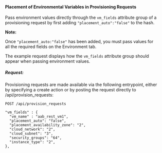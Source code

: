#### Placement of Environmental Variables in Provisioning Requests

Pass environment values directly through the `vm_fields` attribute group
of a provisioning request by first adding `"placement_auto":"false"` to
the hash.

**Note:**

Once `"placement_auto:"false"` has been added, you must pass values for
all the required fields on the Environment tab.

</div>

The example request displays how the `vm_fields` attribute group should
appear when passing environment values.

##### Request:

Provisioning requests are made available via the following entrypoint,
either by specifying a create action or by posting the request directly
to /api/provision\_requests:

    POST /api/provision_requests

    "vm_fields" : {
      "vm_name" : "aab_rest_vm1",
      "placement_auto": "false",
      "placement_availability_zone": "2",
      "cloud_network": "2",
      "cloud_subnet": "3",
      "security_groups": "64",
      "instance_type": "2",
    },
